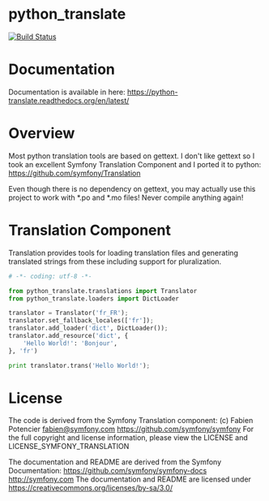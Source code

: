 python_translate
=====================
[![Build Status](https://travis-ci.org/adamziel/python_translate.svg?branch=master)](https://travis-ci.org/adamziel/python_translate)


Documentation
=====================

Documentation is available in here:
https://python-translate.readthedocs.org/en/latest/


Overview
=====================

Most python translation tools are based on gettext. I don't like gettext so
I took an excellent Symfony Translation Component and I ported it to python:
https://github.com/symfony/Translation

Even though there is no dependency on gettext, you may actually use this
project to work with *.po and *.mo files! Never compile anything again!


Translation Component
=====================

Translation provides tools for loading translation files and generating
translated strings from these including support for pluralization.

```python
# -*- coding: utf-8 -*-

from python_translate.translations import Translator
from python_translate.loaders import DictLoader

translator = Translator('fr_FR');
translator.set_fallback_locales(['fr']);
translator.add_loader('dict', DictLoader());
translator.add_resource('dict', {
    'Hello World!': 'Bonjour',
}, 'fr')

print translator.trans('Hello World!');
```


License
=======

The code is derived from the Symfony Translation component:
(c) Fabien Potencier <fabien@symfony.com>
https://github.com/symfony/symfony
For the full copyright and license information, please view the LICENSE and LICENSE_SYMFONY_TRANSLATION

The documentation and README are derived from the Symfony Documentation:
https://github.com/symfony/symfony-docs
http://symfony.com
The documentation and README are licensed under https://creativecommons.org/licenses/by-sa/3.0/



